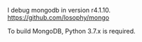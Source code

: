 I debug mongodb in version r4.1.10.<br>
https://github.com/losophy/mongo

To build MongoDB, Python 3.7.x is required.
